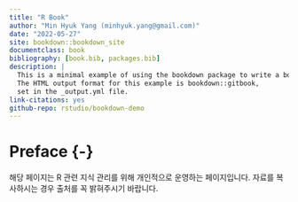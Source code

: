 ```yaml
--- 
title: "R Book"
author: "Min Hyuk Yang (minhyuk.yang@gmail.com)"
date: "2022-05-27"
site: bookdown::bookdown_site
documentclass: book
bibliography: [book.bib, packages.bib]
description: |
  This is a minimal example of using the bookdown package to write a book.
  The HTML output format for this example is bookdown::gitbook,
  set in the _output.yml file.
link-citations: yes
github-repo: rstudio/bookdown-demo
---
```


# Preface {-}

해당 페이지는 R 관련 지식 관리를 위해 개인적으로 운영하는 페이지입니다. 자료를 복사하시는 경우 출처를 꼭 밝혀주시기 바랍니다.



